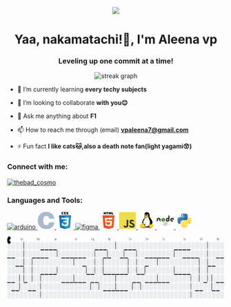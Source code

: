 <div align="center">
  <img height="350" src="https://media.giphy.com/media/v1.Y2lkPTc5MGI3NjExeGpxeHo3d3p2M3dteXV3aW5xZGVlcm9mZGNubnQ2aTdhbG94aTYxZyZlcD12MV9zdGlja2Vyc19zZWFyY2gmY3Q9cw/MZ7yrimhG3DThJqHjl/giphy.gif"  />
</div>

<h1 align="center">Yaa, nakamatachi!👋, I'm Aleena vp</h1>
<h3 align="center">Leveling up one commit at a time!</h3>


<div align="center">
  <img src="https://streak-stats.demolab.com?user=maurodesouza&locale=en&mode=daily&theme=dracula&hide_border=false&border_radius=5&order=3" height="150" alt="streak graph"  />
</div>

- 🌱 I’m currently learning **every techy subjects**

- 👯 I’m looking to collaborate **with you😌**

- 💬 Ask me anything about **F1**

- 📫 How to reach me through (email) **vpaleena7@gmail.com**

- ⚡ Fun fact **I like cats🐱,also a death note fan(light yagami😲)**

<h3 align="left">Connect with me:</h3>
<p align="left">
<a href="https://instagram.com/thebad_cosmo" target="blank"><img align="center" src="https://raw.githubusercontent.com/rahuldkjain/github-profile-readme-generator/master/src/images/icons/Social/instagram.svg" alt="thebad_cosmo" height="30" width="40" /></a>
</p>

<h3 align="left">Languages and Tools:</h3>
<p align="left"> <a href="https://www.arduino.cc/" target=" blank" rel="noreferrer"> <img src="https://cdn.worldvectorlogo.com/logos/arduino-1.svg" alt="arduino" width="40" height="40"/> </a> <a href="https://www.cprogramming.com/" target=" blank" rel="noreferrer"> <img src="https://raw.githubusercontent.com/devicons/devicon/master/icons/c/c-original.svg" alt="c" width="40" height="40"/> </a> <a href="https://www.w3schools.com/css/" target=" blank" rel="noreferrer"> <img src="https://raw.githubusercontent.com/devicons/devicon/master/icons/css3/css3-original-wordmark.svg" alt="css3" width="40" height="40"/> </a> <a href="https://www.figma.com/" target=" blank" rel="noreferrer"> <img src="https://www.vectorlogo.zone/logos/figma/figma-icon.svg" alt="figma" width="40" height="40"/> </a> <a href="https://www.w3.org/html/" target=" blank" rel="noreferrer"> <img src="https://raw.githubusercontent.com/devicons/devicon/master/icons/html5/html5-original-wordmark.svg" alt="html5" width="40" height="40"/> </a> <a href="https://developer.mozilla.org/en-US/docs/Web/JavaScript" target=" blank" rel="noreferrer"> <img src="https://raw.githubusercontent.com/devicons/devicon/master/icons/javascript/javascript-original.svg" alt="javascript" width="40" height="40"/> </a> <a href="https://www.linux.org/" target="_blank" rel="noreferrer"> <img src="https://raw.githubusercontent.com/devicons/devicon/master/icons/linux/linux-original.svg" alt="linux" width="40" height="40"/> </a> <a href="https://nodejs.org" target=" blank" rel="noreferrer"> <img src="https://raw.githubusercontent.com/devicons/devicon/master/icons/nodejs/nodejs-original-wordmark.svg" alt="nodejs" width="40" height="40"/> </a> <a href="https://www.python.org" target=" blank" rel="noreferrer"> <img src="https://raw.githubusercontent.com/devicons/devicon/master/icons/python/python-original.svg" alt="python" width="40" height="40"/> </a> </p>

<div aling="center"
<picture>
  <source media="(prefers-color-scheme: dark)" srcset="https://raw.githubusercontent.com/abozanona/abozanona/output/pacman-contribution-graph.svg">
  <source media="(prefers-color-scheme: light)" srcset="https://raw.githubusercontent.com/abozanona/abozanona/output/pacman-contribution-graph.svg">
  <img height="150" img alt="pacman contribution graph" src="https://raw.githubusercontent.com/abozanona/abozanona/output/pacman-contribution-graph.svg"> 
</picture>
</div>
